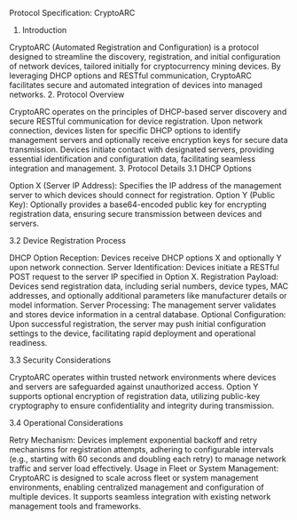 Protocol Specification: CryptoARC

1. Introduction

CryptoARC (Automated Registration and Configuration) is a protocol designed to streamline the discovery, registration, and initial configuration of network devices, tailored initially for cryptocurrency mining devices. By leveraging DHCP options and RESTful communication, CryptoARC facilitates secure and automated integration of devices into managed networks.
2. Protocol Overview

CryptoARC operates on the principles of DHCP-based server discovery and secure RESTful communication for device registration. Upon network connection, devices listen for specific DHCP options to identify management servers and optionally receive encryption keys for secure data transmission. Devices initiate contact with designated servers, providing essential identification and configuration data, facilitating seamless integration and management.
3. Protocol Details
3.1 DHCP Options

Option X (Server IP Address): Specifies the IP address of the management server to which devices should connect for registration.
Option Y (Public Key): Optionally provides a base64-encoded public key for encrypting registration data, ensuring secure transmission between devices and servers.

3.2 Device Registration Process

DHCP Option Reception: Devices receive DHCP options X and optionally Y upon network connection.
Server Identification: Devices initiate a RESTful POST request to the server IP specified in Option X.
Registration Payload: Devices send registration data, including serial numbers, device types, MAC addresses, and optionally additional parameters like manufacturer details or model information.
Server Processing: The management server validates and stores device information in a central database.
Optional Configuration: Upon successful registration, the server may push initial configuration settings to the device, facilitating rapid deployment and operational readiness.

3.3 Security Considerations

CryptoARC operates within trusted network environments where devices and servers are safeguarded against unauthorized access.
Option Y supports optional encryption of registration data, utilizing public-key cryptography to ensure confidentiality and integrity during transmission.

3.4 Operational Considerations

Retry Mechanism: Devices implement exponential backoff and retry mechanisms for registration attempts, adhering to configurable intervals (e.g., starting with 60 seconds and doubling each retry) to manage network traffic and server load effectively.
Usage in Fleet or System Management: CryptoARC is designed to scale across fleet or system management environments, enabling centralized management and configuration of multiple devices. It supports seamless integration with existing network management tools and frameworks.


